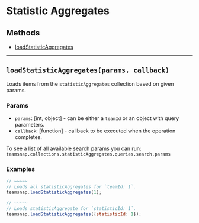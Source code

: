 # Statistic Aggregates

## Methods

- [loadStatisticAggregates](#loadStatisticAggregates)

---
<a id="loadStatisticAggregates"></a>
## `loadStatisticAggregates(params, callback)`
Loads items from the `statisticAggregates` collection based on given params.

### Params
* `params`: [int, object] - can be either a `teamId` or an object with query parameters.
* `callback`: [function] - callback to be executed when the operation completes.

To see a list of all available search params you can run:
`teamsnap.collections.statisticAggregates.queries.search.params`

### Examples
```javascript
// ~~~~~
// Loads all statisticAggregates for `teamId: 1`.
teamsnap.loadStatisticAggregates(1);

// ~~~~~
// Loads statisticAggregate for `statisticId: 1`.
teamsnap.loadStatisticAggregates({statisticId: 1});
```
